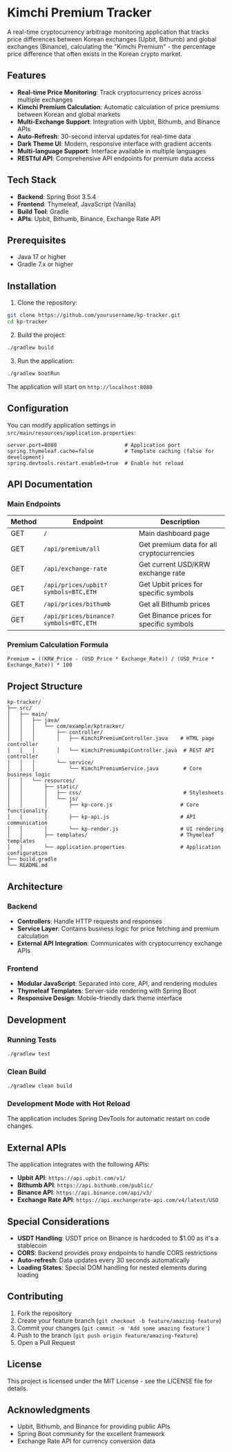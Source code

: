 # Kimchi Premium Tracker

A real-time cryptocurrency arbitrage monitoring application that tracks price differences between Korean exchanges (Upbit, Bithumb) and global exchanges (Binance), calculating the "Kimchi Premium" - the percentage price difference that often exists in the Korean crypto market.

## Features

- **Real-time Price Monitoring**: Track cryptocurrency prices across multiple exchanges
- **Kimchi Premium Calculation**: Automatic calculation of price premiums between Korean and global markets
- **Multi-Exchange Support**: Integration with Upbit, Bithumb, and Binance APIs
- **Auto-Refresh**: 30-second interval updates for real-time data
- **Dark Theme UI**: Modern, responsive interface with gradient accents
- **Multi-language Support**: Interface available in multiple languages
- **RESTful API**: Comprehensive API endpoints for premium data access

## Tech Stack

- **Backend**: Spring Boot 3.5.4
- **Frontend**: Thymeleaf, JavaScript (Vanilla)
- **Build Tool**: Gradle
- **APIs**: Upbit, Bithumb, Binance, Exchange Rate API

## Prerequisites

- Java 17 or higher
- Gradle 7.x or higher

## Installation

1. Clone the repository:
```bash
git clone https://github.com/yourusername/kp-tracker.git
cd kp-tracker
```

2. Build the project:
```bash
./gradlew build
```

3. Run the application:
```bash
./gradlew bootRun
```

The application will start on `http://localhost:8080`

## Configuration

You can modify application settings in `src/main/resources/application.properties`:

```properties
server.port=8080                      # Application port
spring.thymeleaf.cache=false          # Template caching (false for development)
spring.devtools.restart.enabled=true  # Enable hot reload
```

## API Documentation

### Main Endpoints

| Method | Endpoint | Description |
|--------|----------|-------------|
| GET | `/` | Main dashboard page |
| GET | `/api/premium/all` | Get premium data for all cryptocurrencies |
| GET | `/api/exchange-rate` | Get current USD/KRW exchange rate |
| GET | `/api/prices/upbit?symbols=BTC,ETH` | Get Upbit prices for specific symbols |
| GET | `/api/prices/bithumb` | Get all Bithumb prices |
| GET | `/api/prices/binance?symbols=BTC,ETH` | Get Binance prices for specific symbols |

### Premium Calculation Formula

```
Premium = ((KRW_Price - (USD_Price * Exchange_Rate)) / (USD_Price * Exchange_Rate)) * 100
```

## Project Structure

```
kp-tracker/
├── src/
│   ├── main/
│   │   ├── java/
│   │   │   └── com/example/kptracker/
│   │   │       ├── controller/
│   │   │       │   ├── KimchiPremiumController.java    # HTML page controller
│   │   │       │   └── KimchiPremiumApiController.java  # REST API controller
│   │   │       └── service/
│   │   │           └── KimchiPremiumService.java        # Core business logic
│   │   └── resources/
│   │       ├── static/
│   │       │   ├── css/                                 # Stylesheets
│   │       │   └── js/
│   │       │       ├── kp-core.js                      # Core functionality
│   │       │       ├── kp-api.js                       # API communication
│   │       │       └── kp-render.js                    # UI rendering
│   │       ├── templates/                              # Thymeleaf templates
│   │       └── application.properties                  # Application configuration
├── build.gradle
└── README.md
```

## Architecture

### Backend
- **Controllers**: Handle HTTP requests and responses
- **Service Layer**: Contains business logic for price fetching and premium calculation
- **External API Integration**: Communicates with cryptocurrency exchange APIs

### Frontend
- **Modular JavaScript**: Separated into core, API, and rendering modules
- **Thymeleaf Templates**: Server-side rendering with Spring Boot
- **Responsive Design**: Mobile-friendly dark theme interface

## Development

### Running Tests
```bash
./gradlew test
```

### Clean Build
```bash
./gradlew clean build
```

### Development Mode with Hot Reload
The application includes Spring DevTools for automatic restart on code changes.

## External APIs

The application integrates with the following APIs:
- **Upbit API**: `https://api.upbit.com/v1/`
- **Bithumb API**: `https://api.bithumb.com/public/`
- **Binance API**: `https://api.binance.com/api/v3/`
- **Exchange Rate API**: `https://api.exchangerate-api.com/v4/latest/USD`

## Special Considerations

- **USDT Handling**: USDT price on Binance is hardcoded to $1.00 as it's a stablecoin
- **CORS**: Backend provides proxy endpoints to handle CORS restrictions
- **Auto-refresh**: Data updates every 30 seconds automatically
- **Loading States**: Special DOM handling for nested elements during loading

## Contributing

1. Fork the repository
2. Create your feature branch (`git checkout -b feature/amazing-feature`)
3. Commit your changes (`git commit -m 'Add some amazing feature'`)
4. Push to the branch (`git push origin feature/amazing-feature`)
5. Open a Pull Request

## License

This project is licensed under the MIT License - see the LICENSE file for details.

## Acknowledgments

- Upbit, Bithumb, and Binance for providing public APIs
- Spring Boot community for the excellent framework
- Exchange Rate API for currency conversion data